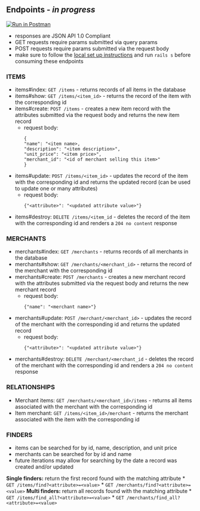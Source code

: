 ## Endpoints - _in progress_
[![Run in Postman](https://run.pstmn.io/button.svg)](https://app.getpostman.com/run-collection/da1d052829d18626e5cd)
* responses are JSON API 1.0 Compliant
* GET requests require params submitted via query params
* POST requests require params submitted via the request body
* make sure to follow the [local set up instructions](https://github.com/rrabinovitch/rails_engine_rr/blob/master/README.md#local-setup) and run `rails s` before consuming these endpoints 

### ITEMS
* items#index: `GET /items` - returns records of all items in the database
* items#show: `GET /items/<item_id>` - returns the record of the item with the corresponding id
* items#create: `POST /items` - creates a new item record with the attributes submitted via the request body and returns the new item record
    * request body:
        ```
        {
        "name": "<item name>,
        "description": "<item description>",
        "unit_price": "<item price>",
        "merchant_id": "<id of merchant selling this item>"
        }
        ```
* items#update: `POST /items/<item_id>` - updates the record of the item with the corresponding id and returns the updated record (can be used to update one or many attributes)
    * request body:
        ```
        {"<attribute>": "<updated attribute value>"}
        ```
* items#destroy: `DELETE /items/<item_id` - deletes the record of the item with the corresponding id and renders a `204 no content` response

### MERCHANTS
* merchants#index: `GET /merchants` - returns records of all merchants in the database
* merchants#show: `GET /merchants/<merchant_id>` - returns the record of the merchant with the corresponding id
* merchants#create: `POST /merchants` - creates a new merchant record with the attributes submitted via the request body and returns the new merchant record
    * request body:
        ```
        {"name": "<merchant name>"}
        ```
* merchants#update: `POST /merchant/<merchant_id>` - updates the record of the merchant with the corresponding id and returns the updated record
    * request body:
        ```
        {"<attribute>": "<updated attribute value>"}
        ```
* merchants#destroy: `DELETE /merchant/<merchant_id` - deletes the record of the merchant with the corresponding id and renders a `204 no content` response

### RELATIONSHIPS
* Merchant items: `GET /merchants/<merchant_id>/items` - returns all items associated with the merchant with the corresponding id
* Item merchant: `GET /items/<item_id>/merchant` - returns the merchant associated with the item with the corresponding id

### FINDERS
* items can be searched for by id, name, description, and unit price
* merchants can be searched for by id and name  
* future iterations may allow for searching by the date a record was created and/or updated

**Single finders:** return the first record found with the matching attribute
    * `GET /items/find?<attribute>=<value>`
    * `GET /merchants/find?<attribute>=<value>`
**Multi finders:** return all records found with the matching attribute
    * `GET /items/find_all?<attribute>=<value>`
    * `GET /merchants/find_all?<attribute>=<value>`
    

###




